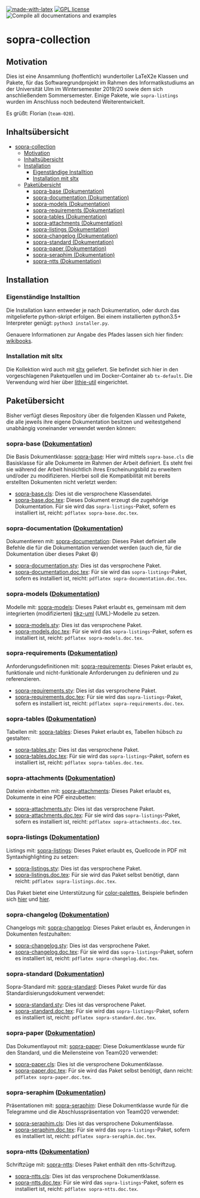 [![made-with-latex](https://img.shields.io/badge/Made%20with-LaTeX-1f425f.svg)](https://www.latex-project.org/) [![GPL license](https://img.shields.io/badge/License-GPL-blue.svg)](http://perso.crans.org/besson/LICENSE.html) ![Compile all documentations and examples](https://github.com/EagleoutIce/sopra-collection/workflows/Compile%20all%20documentations%20and%20examples/badge.svg)

# sopra-collection

## Motivation

Dies ist eine Ansammlung (hoffentlich) wundertoller LaTeX2e Klassen und Pakete, für das Softwaregrundprojekt
im Rahmen des Informatikstudiums an der Universität Ulm im Wintersemester 2019/20 sowie dem sich anschließendem
Sommersemester.
Einige Pakete, wie `sopra-listings` wurden im Anschluss noch bedeutend Weiterentwickelt.

Es grüßt: Florian (`team-020`).

## Inhaltsübersicht

- [sopra-collection](#sopra-collection)
  - [Motivation](#motivation)
  - [Inhaltsübersicht](#inhaltsübersicht)
  - [Installation](#installation)
    - [Eigenständige Installtion](#eigenständige-installtion)
    - [Installation mit sltx](#installation-mit-sltx)
  - [Paketübersicht](#paketübersicht)
    - [sopra-base (Dokumentation)](#sopra-base-dokumentation)
    - [sopra-documentation (Dokumentation)](#sopra-documentation-dokumentation)
    - [sopra-models (Dokumentation)](#sopra-models-dokumentation)
    - [sopra-requirements (Dokumentation)](#sopra-requirements-dokumentation)
    - [sopra-tables (Dokumentation)](#sopra-tables-dokumentation)
    - [sopra-attachments (Dokumentation)](#sopra-attachments-dokumentation)
    - [sopra-listings (Dokumentation)](#sopra-listings-dokumentation)
    - [sopra-changelog (Dokumentation)](#sopra-changelog-dokumentation)
    - [sopra-standard (Dokumentation)](#sopra-standard-dokumentation)
    - [sopra-paper (Dokumentation)](#sopra-paper-dokumentation)
    - [sopra-seraphim (Dokumentation)](#sopra-seraphim-dokumentation)
    - [sopra-ntts (Dokumentation)](#sopra-ntts-dokumentation)

## Installation

### Eigenständige Installtion

Die Installation kann entweder je nach Dokumentation, oder durch das mitgelieferte python-skript erfolgen. Bei
einem installierten python3.5+ Interpreter genügt:
`python3 installer.py`.

Genauere Informationen zur Angabe des Pfades lassen sich hier finden: [wikibooks](https://en.wikibooks.org/wiki/LaTeX/Installing_Extra_Packages).

### Installation mit sltx

Die Kollektion wird auch mit [sltx](https://github.com/EagleoutIce/sltx) geliefert.
Sie befindet sich hier in den vorgeschlagenen Paketquellen und im Docker-Container ab `tx-default`.
Die Verwendung wird hier über [lithie-util](https://github.com/EagleoutIce/lithie-util) eingerichtet.

## Paketübersicht

Bisher verfügt dieses Repository über die folgenden Klassen und Pakete, die alle jeweils ihre eigene Dokumentation
besitzen und weitestgehend unabhängig voneinander verwendet werden können:

### sopra-base ([Dokumentation](https://media.githubusercontent.com/media/EagleoutIce/sopra-collection/gh-pages/sopra-base/sopra-base.doc.pdf))

Die Basis Dokumentklasse: [sopra-base](sopra-base):
  Hier wird mittels `sopra-base.cls` die Basisklasse für alle Dokumente im Rahmen der Arbeit definiert.
  Es steht frei sie während der Arbeit hinsichtlich ihres Erscheinungsbild zu erweitern und/oder zu
  modifizieren. Hierbei soll die Kompatibilität mit bereits erstellten Dokumenten nicht verletzt werden:

- [sopra-base.cls](sopra-base/sopra-base.cls): Dies ist die versprochene Klassendatei.
- [sopra-base.doc.tex](sopra-base/sopra-base.doc.tex): Dieses Dokument erzeugt die zugehörige Dokumentation. Für sie wird das `sopra-listings`-Paket, sofern es installiert ist, reicht: `pdflatex sopra-base.doc.tex`.

### sopra-documentation ([Dokumentation](https://media.githubusercontent.com/media/EagleoutIce/sopra-collection/gh-pages/sopra-documentation/sopra-documentation.doc.pdf))

Dokumentieren mit: [sopra-documentation](sopra-documentation):
  Dieses Paket definiert alle Befehle die für die Dokumentation verwendet werden (auch die, für die Dokumentation über dieses Paket :smile:)

- [sopra-documentation.sty](sopra-documentation/sopra-documentation.sty): Dies ist das versprochene Paket.
- [sopra-documentation.doc.tex](sopra-documentation/sopra-documentation.doc.tex): Für sie wird das `sopra-listings`-Paket, sofern es installiert ist, reicht: `pdflatex sopra-documentation.doc.tex`.

### sopra-models ([Dokumentation](https://media.githubusercontent.com/media/EagleoutIce/sopra-collection/gh-pages/sopra-models/sopra-models.doc.pdf))

Modelle mit: [sopra-models](sopra-models):
  Dieses Paket erlaubt es, gemeinsam mit dem integrierten (modifizierten) [tikz-uml](https://perso.ensta-paris.fr/~kielbasi/tikzuml/) (UML)-Modelle zu setzen.

- [sopra-models.sty](sopra-models/sopra-models.sty): Dies ist das versprochene Paket.
- [sopra-models.doc.tex](sopra-models/sopra-models.doc.tex): Für sie wird das `sopra-listings`-Paket, sofern es installiert ist, reicht: `pdflatex sopra-models.doc.tex`.

### sopra-requirements ([Dokumentation](https://media.githubusercontent.com/media/EagleoutIce/sopra-collection/gh-pages/sopra-requirements/sopra-requirements.doc.pdf))

Anforderungsdefinitionen mit: [sopra-requirements](sopra-requirements):
  Dieses Paket erlaubt es, funktionale und nicht-funktionale Anforderungen zu definieren und zu referenzieren.

- [sopra-requirements.sty](sopra-requirements/sopra-requirements.sty): Dies ist das versprochene Paket.
- [sopra-requirements.doc.tex](sopra-requirements/sopra-requirements.doc.tex): Für sie wird das `sopra-listings`-Paket, sofern es installiert ist, reicht: `pdflatex sopra-requirements.doc.tex`.

### sopra-tables ([Dokumentation](https://media.githubusercontent.com/media/EagleoutIce/sopra-collection/gh-pages/sopra-tables/sopra-tables.doc.pdf))

Tabellen mit: [sopra-tables](sopra-tables):
  Dieses Paket erlaubt es, Tabellen hübsch zu gestalten:

- [sopra-tables.sty](sopra-tables/sopra-tables.sty): Dies ist das versprochene Paket.
- [sopra-tables.doc.tex](sopra-tables/sopra-tables.doc.tex): Für sie wird das `sopra-listings`-Paket, sofern es installiert ist, reicht: `pdflatex sopra-tables.doc.tex`.

### sopra-attachments ([Dokumentation](https://media.githubusercontent.com/media/EagleoutIce/sopra-collection/gh-pages/sopra-attachments/sopra-attachments.doc.pdf))

Dateien einbetten mit: [sopra-attachments](sopra-attachments):
  Dieses Paket erlaubt es, Dokumente in eine PDF einzubetten:

- [sopra-attachments.sty](sopra-attachments/sopra-attachments.sty): Dies ist das versprochene Paket.
- [sopra-attachments.doc.tex](sopra-attachments/sopra-attachments.doc.tex): Für sie wird das `sopra-listings`-Paket, sofern es installiert ist, reicht: `pdflatex sopra-attachments.doc.tex`.

### sopra-listings ([Dokumentation](https://media.githubusercontent.com/media/EagleoutIce/sopra-collection/gh-pages/sopra-listings/sopra-listings.doc.pdf))

Listings mit: [sopra-listings](sopra-listings):
  Dieses Paket erlaubt es, Quellcode in PDF mit Syntaxhighlighting zu setzen:

- [sopra-listings.sty](sopra-listings/sopra-listings.sty): Dies ist das versprochene Paket.
- [sopra-listings.doc.tex](sopra-listings/sopra-listings.doc.tex): Für sie wird das Paket selbst benötigt, dann reicht: `pdflatex sopra-listings.doc.tex`.

Das Paket bietet eine Unterstützung für [color-palettes](https://github.com/EagleoutIce/color-palettes), Beispiele befinden sich [hier](https://media.githubusercontent.com/media/EagleoutIce/sopra-collection/gh-pages/sopra-listings/examples/cp-listings.example.pdf) und [hier](https://media.githubusercontent.com/media/EagleoutIce/sopra-collection/gh-pages/sopra-tables/examples/cp-tables.example.pdf).

### sopra-changelog ([Dokumentation](https://media.githubusercontent.com/media/EagleoutIce/sopra-collection/gh-pages/sopra-changelog/sopra-changelog.doc.pdf))

Changelogs mit: [sopra-changelog](sopra-changelog):
  Dieses Paket erlaubt es, Änderungen in Dokumenten festzuhalten:

- [sopra-changelog.sty](sopra-changelog/sopra-changelog.sty): Dies ist das versprochene Paket.
- [sopra-changelog.doc.tex](sopra-changelog/sopra-changelog.doc.tex): Für sie wird das `sopra-listings`-Paket, sofern es installiert ist, reicht: `pdflatex sopra-changelog.doc.tex`.

### sopra-standard ([Dokumentation](https://media.githubusercontent.com/media/EagleoutIce/sopra-collection/gh-pages/sopra-standard/sopra-standard.doc.pdf))

Sopra-Standard mit: [sopra-standard](sopra-standard):
  Dieses Paket wurde für das Standardisierungsdokument verwendet:

- [sopra-standard.sty](sopra-standard/sopra-standard.sty): Dies ist das versprochene Paket.
- [sopra-standard.doc.tex](sopra-standard/sopra-standard.doc.tex): Für sie wird das `sopra-listings`-Paket, sofern es installiert ist, reicht: `pdflatex sopra-standard.doc.tex`.

### sopra-paper ([Dokumentation](https://media.githubusercontent.com/media/EagleoutIce/sopra-collection/gh-pages/sopra-paper/sopra-paper.doc.pdf))

Das Dokumentlayout mit: [sopra-paper](sopra-paper):
  Diese Dokumentklasse wurde für den Standard, und die Meilensteine von Team020 verwendet:

- [sopra-paper.cls](sopra-paper/sopra-paper.cls): Dies ist die versprochene Dokumentklasse.
- [sopra-paper.doc.tex](sopra-listings/sopra-paper.doc.tex): Für sie wird das Paket selbst benötigt, dann reicht: `pdflatex sopra-paper.doc.tex`.

### sopra-seraphim ([Dokumentation](https://media.githubusercontent.com/media/EagleoutIce/sopra-collection/gh-pages/sopra-seraphim/sopra-seraphim.doc.pdf))

Präsentationen mit: [sopra-seraphim](sopra-seraphim):
  Diese Dokumentklasse wurde für die Telegramme und die Abschlusspräsentation von Team020 verwendet:

- [sopra-seraphim.cls](sopra-changelog/sopra-seraphim.cls): Dies ist das versprochene Dokumentklasse.
- [sopra-seraphim.doc.tex](sopra-changelog/sopra-seraphim.doc.tex): Für sie wird das `sopra-listings`-Paket, sofern es installiert ist, reicht: `pdflatex sopra-seraphim.doc.tex`.

### sopra-ntts ([Dokumentation](https://media.githubusercontent.com/media/EagleoutIce/sopra-collection/gh-pages/sopra-ntts/sopra-ntts.doc.pdf))

Schriftzüge mit: [sopra-ntts](sopra-ntts):
  Dieses Paket enthält den ntts-Schriftzug.

- [sopra-ntts.cls](sopra-changelog/sopra-ntts.cls): Dies ist das versprochene Dokumentklasse.
- [sopra-ntts.doc.tex](sopra-changelog/sopra-ntts.doc.tex): Für sie wird das `sopra-listings`-Paket, sofern es installiert ist, reicht: `pdflatex sopra-ntts.doc.tex`.
